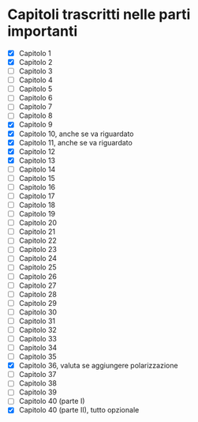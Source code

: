 # Capitoli trascritti nelle parti importanti

- [x] Capitolo 1
- [x] Capitolo 2
- [ ] Capitolo 3
- [ ] Capitolo 4
- [ ] Capitolo 5
- [ ] Capitolo 6
- [ ] Capitolo 7
- [ ] Capitolo 8
- [x] Capitolo 9
- [x] Capitolo 10, anche se va riguardato
- [x] Capitolo 11, anche se va riguardato
- [x] Capitolo 12
- [x] Capitolo 13
- [ ] Capitolo 14
- [ ] Capitolo 15
- [ ] Capitolo 16
- [ ] Capitolo 17
- [ ] Capitolo 18
- [ ] Capitolo 19
- [ ] Capitolo 20
- [ ] Capitolo 21
- [ ] Capitolo 22
- [ ] Capitolo 23
- [ ] Capitolo 24
- [ ] Capitolo 25
- [ ] Capitolo 26
- [ ] Capitolo 27
- [ ] Capitolo 28
- [ ] Capitolo 29
- [ ] Capitolo 30
- [ ] Capitolo 31
- [ ] Capitolo 32
- [ ] Capitolo 33
- [ ] Capitolo 34
- [ ] Capitolo 35
- [x] Capitolo 36, valuta se aggiungere polarizzazione
- [ ] Capitolo 37
- [ ] Capitolo 38
- [ ] Capitolo 39
- [ ] Capitolo 40 (parte I)
- [x] Capitolo 40 (parte II), tutto opzionale
